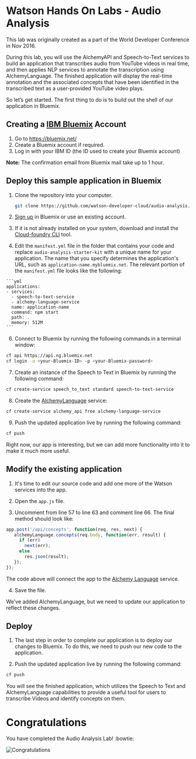 # Watson Hands On Labs - Audio Analysis

This lab was originally created as a part of the World Developer Conference in Nov 2016.

During this lab, you will use the AlchemyAPI and Speech-to-Text services to build an application that transcribes audio from YouTube videos in real time, and then applies NLP services to annotate the transcription using AlchemyLanguage. The finished application will display the real-time annotation and the associated concepts that have been identified in the transcribed text as a user-provided YouTube video plays.

So let’s get started. The first thing to do is to build out the shell of our application in Bluemix.

## Creating a [IBM Bluemix][bluemix] Account

  1. Go to https://bluemix.net/
  2. Create a Bluemix account if required.
  3. Log in with your IBM ID (the ID used to create your Bluemix account) 

**Note:** The confirmation email from Bluemix mail take up to 1 hour.

## Deploy this sample application in Bluemix

  1. Clone the repository into your computer.

     ```sh
     git clone https://github.com/watson-developer-cloud/audio-analysis.git
     ```

  2. [Sign up][sign_up] in Bluemix or use an existing account.
  3. If it is not already installed on your system, download and install the [Cloud-foundry CLI][cloud_foundry] tool.
  4. Edit the `manifest.yml` file in the folder that contains your code and replace `audio-analysis-starter-kit` with a unique name for your application. The name that you specify determines the application's URL, such as `application-name.mybluemix.net`. The relevant portion of the `manifest.yml` file looks like the following:

    ```yml
    applications:
    - services:
      - speech-to-text-service
      - alchemy-language-service
      name: application-name
      command: npm start
      path: .
      memory: 512M
    ```

  6. Connect to Bluemix by running the following commands in a terminal window:

  ```sh
  cf api https://api.ng.bluemix.net
  cf login -u <your-Bluemix-ID> -p <your-Bluemix-password>
  ```

  7. Create an instance of the Speech to Text in Bluemix by running the following command:

  ```sh
  cf create-service speech_to_text standard speech-to-text-service
  ```

  8. Create the [AlchemyLanguage][alchemy_language] service:

  ```sh
  cf create-service alchemy_api free alchemy-language-service
  ```

  9. Push the updated application live by running the following command:

  ```sh
  cf push
  ```
  

Right now, our app is interesting, but we can add more functionality into it to make it much more useful.

## Modify the existing application

  1. It's time to edit our source code and add one more of the Watson services into the app.

  2. Open the `app.js` file.

  3. Uncomment from line 57 to line 63 and comment line 66. The final method should look like:

  ```js
  app.post('/api/concepts', function(req, res, next) {
     alchemyLanguage.concepts(req.body, function(err, result) {
       if (err)
         next(err);
       else
         res.json(result);
     });
  });
  ```

  The code above will connect the app to the [Alchemy Language][alchemy_language] service.

  4. Save the file.

  We've added AlchemyLanguage, but we need to update our application to reflect these changes.

## Deploy

  1. The last step in order to complete our application is to deploy our changes to Bluemix. To do this, we need to push our new code to the application. 

  2. Push the updated application live by running the following command:

  ```sh
  cf push
  ```

You will see the finished application, which utilizes the Speech to Text and AlchemyLanguage capabilities to provide a useful tool for users to transcribe Videos and identify concepts on them.


# Congratulations

You have completed the Audio Analysis Lab! :bowtie:

 ![Congratulations](http://i.giphy.com/ENagATV1Gr9eg.gif)

[sign_up]: https://bluemix.net/registration
[bluemix]: https://console.ng.bluemix.net/
[wdc_services]: http://www.ibm.com/watson/developercloud/services-catalog.html
[alchemy_language]: http://www.ibm.com/watson/developercloud/doc/alchemylanguage
[cloud_foundry]: https://github.com/cloudfoundry/cli

